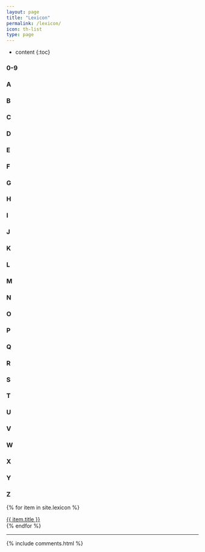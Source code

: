 ```yaml
---
layout: page
title: "Lexicon"
permalink: /lexicon/
icon: th-list
type: page
---
```


* content
{:toc}

### 0-9
### A
### B
### C
### D
### E
### F
### G
### H
### I
### J
### K
### L
### M
### N
### O
### P
### Q
### R
### S
### T
### U
### V
### W
### X
### Y
### Z

{% for item in site.lexicon %}
  <div class="lexicon">
  <a href="{{ item.url }}">{{ item.title }}</a>
</div>
{% endfor %}

***


{% include comments.html %}
